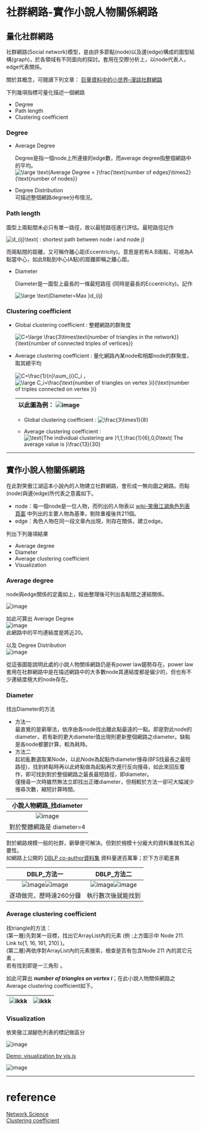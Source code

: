 # 社群網路-實作小說人物關係網路
## 量化社群網路

社群網路(Social network)模型，是由許多節點(node)以及邊(edge)構成的圖型結構(graph)，於各領域有不同面向的探討。套用在交際分析上，以node代表人，edge代表關係。

關於其概念，可閱讀下列文章：
[巨量資料中的小世界–漫談社群網路](https://ee.ntu.edu.tw/upload/hischool/doc/2014.05.pdf "巨量資料中的小世界–– 漫談社群網路 - 台大電機系")

下列幾項指標可量化描述一個網路
* Degree
* Path length
* Clustering coefficient



### Degree

  * Average Degree

    Degree是指一個node上所連接的edge數，而average degree指整個網路中的平均。  
    <img src="https://latex.codecogs.com/gif.latex?\large&space;\text{Average&space;Degree&space;=&space;}\frac{\text{number&space;of&space;edges}\times2}{\text{number&space;of&space;nodes}}" title="\large \text{Average Degree = }\frac{\text{number of edges}\times2}{\text{number of nodes}}" />
  * Degree Distribution  
    可描述整個網路degree分布情況。

### Path length

圖型上兩點間未必只有單一路徑，故以最短路徑進行評估。最短路徑記作

<img src="https://latex.codecogs.com/gif.latex?d_{ij}\text{&space;:&space;shortest&space;path&space;between&space;node&space;i&space;and&space;node&space;j}" title="d_{ij}\text{ : shortest path between node i and node j}" />

而兩點間的距離，又可稱作離心距(Eccentricity)。意思是若有A.B兩點，可視為A點當中心，如此B點到中心(A點)的距離即稱之離心距。

* Diameter

  Diameter是一圖型上最長的一條最短路徑 (同時是最長的Eccentricity)。記作

  <img src="https://latex.codecogs.com/gif.latex?\large&space;\text{Diameter=Max&space;}d_{ij}" title="\large \text{Diameter=Max }d_{ij}" />

### Clustering coefficient
* Global clustering coefficient : 整體網路的群聚度

  <img src="https://latex.codecogs.com/gif.latex?\large&space;C=\frac{3\times\text{number&space;of&space;triangles&space;in&space;the&space;network}}{\text{number&space;of&space;all&space;triplets&space;in&space;the&space;network}}" title="C=\large \frac{3\times\text{number of triangles in the network}}{\text{number of connected triples of vertices}}" />

* Average clustering coefficient : 量化網路內某node和相鄰node的群聚度，取其總平均

  <img src="https://latex.codecogs.com/gif.latex?C=\frac{1}{n}\sum_{i}C_i" title="C=\frac{1}{n}\sum_{i}C_i" />
  ，
  <img src="https://latex.codecogs.com/gif.latex?\large&space;C_i=\frac{\text{number&space;of&space;triangles&space;on&space;vertex&space;}i}{\text{number&space;of&space;connected&space;triples&space;on&space;vertex&space;}i}" title="\large C_i=\frac{\text{number of triangles on vertex }i}{\text{number of triples connected on vertex }i}" />

  |以此圖為例： ![image](snapshot/clustering.jpg "clustering coefficient") |
  |--|
  * Global clustering coefficient : <img src="https://latex.codecogs.com/gif.latex?\frac{3\times1}{8}" title="\frac{3\times1}{8}" />
  
  * Average clustering coefficient : <img src="https://latex.codecogs.com/gif.latex?\text{The&space;individual&space;clustering&space;are&space;}1,1,\frac{1}{6},0,0\text{&space;The&space;average&space;value&space;is&space;}\frac{13}{30}" title="\text{The individual clustering are }1,1,\frac{1}{6},0,0\text{ The average value is }\frac{13}{30}" />

---

## 實作小說人物關係網路
在此對笑傲江湖這本小說內的人物建立社群網路，會形成一無向圖之網路。而點(node)與邊(edge)所代表之意義如下。
* node：每一個node是一位人物，而列出的人物表以 [wiki-笑傲江湖角色列表頁面](https://zh.wikipedia.org/wiki/%E7%AC%91%E5%82%B2%E6%B1%9F%E6%B9%96%E8%A7%92%E8%89%B2%E5%88%97%E8%A1%A8 "角色列表") 中列出的主要人物為基準，剔除重複後共211個。
* edge：角色人物在同一段文章內出現，則存在關係，建立edge。

列出下列幾項結果
* Average degree
* Diameter
* Average clustering coefficient
* Visualization

### Average degree
node與edge關係的定義如上，經由整理後可列出各點間之連結關係。

![image](snapshot/q101.jpg "relation list")

如此可算出 Average Degree  
![image](snapshot/q102.jpg "average degree")  
此網路中的平均連結度是將近20。

以及 Degree Distribution  
![image](snapshot/q103_55.jpg "degree distribution")

從這張圖能說明此處的小說人物關係網路仍是有power law趨勢存在。power law套用在社群網路中是在描述網路中的大多數node其連結度都是偏少的，但也有不少連結度極大的node存在。


### Diameter
找出Diameter的方法

* 方法一  
最直覺的是窮舉法，依序由各node找出離此點最遠的一點。即是對此node的diameter，若有新的更大diameter值出現則更新整個網路之diameter。缺點是各node都要計算，較為耗時。
* 方法二  
起初亂數選取某Node，以此Node為起點作diameter搜尋(BFS找最長之最短路徑)，找到終點時再以此終點做為起點再次進行反向搜尋，如此來回反覆作，即可找到對於整個網路之最長最短路徑，即diameter。  
僅搜尋一次時雖然無法立即找出正確diameter，但相較於方法一卻可大幅減少搜尋次數，縮短計算時間。

|小說人物網路_找diameter|
|:--:|
|![image](snapshot/q201.jpg "way 1")|
|對於整體網路是 diameter=4|

對於網路規模一般的社群，窮舉便可解決。但對於規模十分龐大的資料集就有其必要性。  
如網路上公開的 [DBLP co-author資料集](https://www.google.com/search?q=dblp+co-author&oq=dblp+co-author&aqs=chrome..69i57j69i60j69i59l2j0j69i59.559j0j7&sourceid=chrome&ie=UTF-8 "資料集 node:317,080、edge:1,049,866") 資料量達百萬筆；於下方示範差異

|DBLP_方法一|DBLP_方法二|
|:--:|:--:|
|![image](snapshot/DBLP/DBLP_11.jpg "way 1")![image](snapshot/DBLP/DBLP_12.jpg "way 1_time")|![image](snapshot/DBLP/DBLP_21.jpg "way 2")![image](snapshot/DBLP/DBLP_22.jpg "way 2_time")|
|逐項做完，歷時達260分鐘|執行數次後就能找到|

### Average clustering coefficient
找triangle的方法：  
(第一層)先對某一目標，找出它ArrayList內的元素 (例 :上方圖示中 Node 211. Link to[1, 16, 161, 210] )。  
(第二層)再依序對ArrayList內的元素搜索，檢查是否有包含Node 211 內的其它元素 。  
若有找到即是一三角形 。

如此可算出 ***number of triangles on vertex i***；在此小說人物關係網路之Average clustering coefficient如下。

|![ikkk](snapshot/q301.jpg "Average clustering coefficient_1")|![ikkk](snapshot/q302.jpg "Average clustering coefficient_2")|
|--|--|



### Visualization
依笑傲江湖腳色列表的標記做區分

![image](snapshot/group.jpg "各派顏色標記")

[Demo: visualization by vis.js](netpage/index.html "by visjs.org")

![image](snapshot/visualization.jpg "visualization")

---
# reference

[Network Science](https://en.wikipedia.org/wiki/Network_science "Network Science-wiki")  
[Clustering coefficient](https://en.wikipedia.org/wiki/Clustering_coefficient "Clustering coefficient-wiki")  
